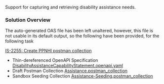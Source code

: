 Support for capturing and retrieving disability assistance needs.

### Solution Overview

The auto-generated OAS file has been left unaltered, however, this file is not usable in its default output, so the following have been provided, for the following task

[IS-2255: Create PPNHI postman collection](https://mohits.atlassian.net/browse/IS-2255)

- Thin-dereferenced OpenAPI Specification [DisabilityAssistanceCapabilityStatement.openapi.yaml](/ig/tewhatuora/fhir-patient-questionnaires/DisabilityAssistanceCapabilityStatement.openapi.yaml)
- Draft Postman Collection [Assistance.postman_collection](/ig/tewhatuora/fhir-patient-questionnaires/Assistance.postman_collection)
- Sandbox Seeding Collection [Assistance-Seeding.postman_collection](/ig/tewhatuora/fhir-patient-questionnaires/Assistance-Seeding.postman_collection)
